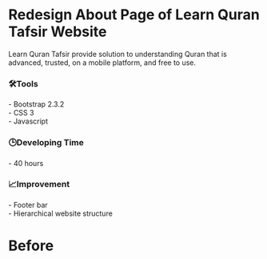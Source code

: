 # Redesign About Page of Learn Quran Tafsir Website
Learn Quran Tafsir provide solution to understanding Quran that is advanced, trusted, on a mobile platform, and free to use.

<h3>🛠️Tools</h3>
- Bootstrap 2.3.2 <br>
- CSS 3 <br>
- Javascript <br>

<h3>🕒Developing Time</h3>
- 40 hours<br>

<h3>📈Improvement</h3>
- Footer bar <br>
- Hierarchical website structure <br>

# Before
